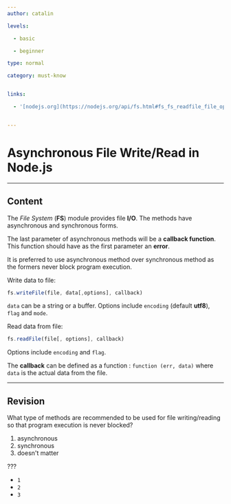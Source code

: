 ```yaml
---
author: catalin

levels:

  - basic

  - beginner

type: normal

category: must-know


links:

  - '[nodejs.org](https://nodejs.org/api/fs.html#fs_fs_readfile_file_options_callback){website}'


---
```


# Asynchronous File Write/Read in Node.js

---
## Content

The *File System* (**FS**) module provides file **I/O**. The methods have asynchronous and synchronous forms.

The last parameter of asynchronous methods will be a **callback function**. This function should have as the first parameter an **error**.

 It is preferred to use asynchronous method over synchronous method as the formers never block program execution.

Write data to file:
```javascript
fs.writeFile(file, data[,options], callback)
```
`data` can be a string or a buffer. Options include `encoding` (default **utf8**), `flag` and `mode`.

Read data from file:
```javascript
fs.readFile(file[, options], callback)
```

Options include `encoding` and `flag`.

The **callback** can be defined as a function : `function (err, data)` where `data` is the actual data from the file.

---
## Revision

What type of methods are recommended to be used for file writing/reading so that program execution is never blocked?

1) asynchronous
2) synchronous
3) doesn't matter

???


* `1`
* `2`
* `3`

